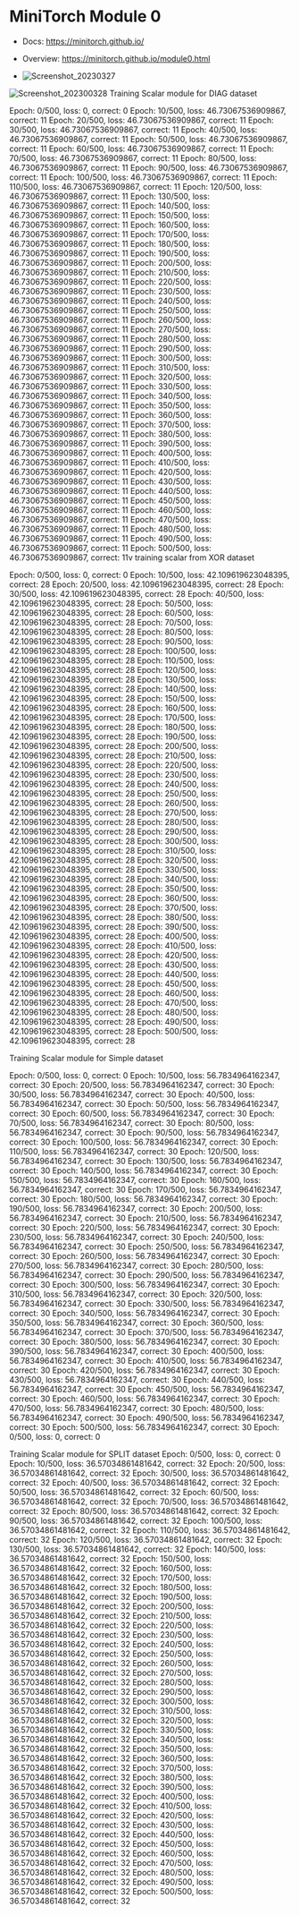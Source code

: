 # MiniTorch Module 0

* Docs: https://minitorch.github.io/

* Overview: https://minitorch.github.io/module0.html
* ![Screenshot_20230327](https://user-images.githubusercontent.com/55280223/228372496-d0b550b4-b6f7-4490-ac15-2df801c8d36b.png)

![Screenshot_202300328](https://user-images.githubusercontent.com/55280223/228369738-adb83031-599f-4c2d-9c40-170e7511ac34.png)
Training Scalar module for DIAG dataset

Epoch: 0/500, loss: 0, correct: 0 Epoch: 10/500, loss: 46.73067536909867, correct: 11 Epoch: 20/500, loss: 46.73067536909867, correct: 11 Epoch: 30/500, loss: 46.73067536909867, correct: 11 Epoch: 40/500, loss: 46.73067536909867, correct: 11 Epoch: 50/500, loss: 46.73067536909867, correct: 11 Epoch: 60/500, loss: 46.73067536909867, correct: 11 Epoch: 70/500, loss: 46.73067536909867, correct: 11 Epoch: 80/500, loss: 46.73067536909867, correct: 11 Epoch: 90/500, loss: 46.73067536909867, correct: 11 Epoch: 100/500, loss: 46.73067536909867, correct: 11 Epoch: 110/500, loss: 46.73067536909867, correct: 11 Epoch: 120/500, loss: 46.73067536909867, correct: 11 Epoch: 130/500, loss: 46.73067536909867, correct: 11 Epoch: 140/500, loss: 46.73067536909867, correct: 11 Epoch: 150/500, loss: 46.73067536909867, correct: 11 Epoch: 160/500, loss: 46.73067536909867, correct: 11 Epoch: 170/500, loss: 46.73067536909867, correct: 11 Epoch: 180/500, loss: 46.73067536909867, correct: 11 Epoch: 190/500, loss: 46.73067536909867, correct: 11 Epoch: 200/500, loss: 46.73067536909867, correct: 11 Epoch: 210/500, loss: 46.73067536909867, correct: 11 Epoch: 220/500, loss: 46.73067536909867, correct: 11 Epoch: 230/500, loss: 46.73067536909867, correct: 11 Epoch: 240/500, loss: 46.73067536909867, correct: 11 Epoch: 250/500, loss: 46.73067536909867, correct: 11 Epoch: 260/500, loss: 46.73067536909867, correct: 11 Epoch: 270/500, loss: 46.73067536909867, correct: 11 Epoch: 280/500, loss: 46.73067536909867, correct: 11 Epoch: 290/500, loss: 46.73067536909867, correct: 11 Epoch: 300/500, loss: 46.73067536909867, correct: 11 Epoch: 310/500, loss: 46.73067536909867, correct: 11 Epoch: 320/500, loss: 46.73067536909867, correct: 11 Epoch: 330/500, loss: 46.73067536909867, correct: 11 Epoch: 340/500, loss: 46.73067536909867, correct: 11 Epoch: 350/500, loss: 46.73067536909867, correct: 11 Epoch: 360/500, loss: 46.73067536909867, correct: 11 Epoch: 370/500, loss: 46.73067536909867, correct: 11 Epoch: 380/500, loss: 46.73067536909867, correct: 11 Epoch: 390/500, loss: 46.73067536909867, correct: 11 Epoch: 400/500, loss: 46.73067536909867, correct: 11 Epoch: 410/500, loss: 46.73067536909867, correct: 11 Epoch: 420/500, loss: 46.73067536909867, correct: 11 Epoch: 430/500, loss: 46.73067536909867, correct: 11 Epoch: 440/500, loss: 46.73067536909867, correct: 11 Epoch: 450/500, loss: 46.73067536909867, correct: 11 Epoch: 460/500, loss: 46.73067536909867, correct: 11 Epoch: 470/500, loss: 46.73067536909867, correct: 11 Epoch: 480/500, loss: 46.73067536909867, correct: 11 Epoch: 490/500, loss: 46.73067536909867, correct: 11 Epoch: 500/500, loss: 46.73067536909867, correct: 11v
training scalar from XOR dataset

Epoch: 0/500, loss: 0, correct: 0 Epoch: 10/500, loss: 42.109619623048395, correct: 28 Epoch: 20/500, loss: 42.109619623048395, correct: 28 Epoch: 30/500, loss: 42.109619623048395, correct: 28 Epoch: 40/500, loss: 42.109619623048395, correct: 28 Epoch: 50/500, loss: 42.109619623048395, correct: 28 Epoch: 60/500, loss: 42.109619623048395, correct: 28 Epoch: 70/500, loss: 42.109619623048395, correct: 28 Epoch: 80/500, loss: 42.109619623048395, correct: 28 Epoch: 90/500, loss: 42.109619623048395, correct: 28 Epoch: 100/500, loss: 42.109619623048395, correct: 28 Epoch: 110/500, loss: 42.109619623048395, correct: 28 Epoch: 120/500, loss: 42.109619623048395, correct: 28 Epoch: 130/500, loss: 42.109619623048395, correct: 28 Epoch: 140/500, loss: 42.109619623048395, correct: 28 Epoch: 150/500, loss: 42.109619623048395, correct: 28 Epoch: 160/500, loss: 42.109619623048395, correct: 28 Epoch: 170/500, loss: 42.109619623048395, correct: 28 Epoch: 180/500, loss: 42.109619623048395, correct: 28 Epoch: 190/500, loss: 42.109619623048395, correct: 28 Epoch: 200/500, loss: 42.109619623048395, correct: 28 Epoch: 210/500, loss: 42.109619623048395, correct: 28 Epoch: 220/500, loss: 42.109619623048395, correct: 28 Epoch: 230/500, loss: 42.109619623048395, correct: 28 Epoch: 240/500, loss: 42.109619623048395, correct: 28 Epoch: 250/500, loss: 42.109619623048395, correct: 28 Epoch: 260/500, loss: 42.109619623048395, correct: 28 Epoch: 270/500, loss: 42.109619623048395, correct: 28 Epoch: 280/500, loss: 42.109619623048395, correct: 28 Epoch: 290/500, loss: 42.109619623048395, correct: 28 Epoch: 300/500, loss: 42.109619623048395, correct: 28 Epoch: 310/500, loss: 42.109619623048395, correct: 28 Epoch: 320/500, loss: 42.109619623048395, correct: 28 Epoch: 330/500, loss: 42.109619623048395, correct: 28 Epoch: 340/500, loss: 42.109619623048395, correct: 28 Epoch: 350/500, loss: 42.109619623048395, correct: 28 Epoch: 360/500, loss: 42.109619623048395, correct: 28 Epoch: 370/500, loss: 42.109619623048395, correct: 28 Epoch: 380/500, loss: 42.109619623048395, correct: 28 Epoch: 390/500, loss: 42.109619623048395, correct: 28 Epoch: 400/500, loss: 42.109619623048395, correct: 28 Epoch: 410/500, loss: 42.109619623048395, correct: 28 Epoch: 420/500, loss: 42.109619623048395, correct: 28 Epoch: 430/500, loss: 42.109619623048395, correct: 28 Epoch: 440/500, loss: 42.109619623048395, correct: 28 Epoch: 450/500, loss: 42.109619623048395, correct: 28 Epoch: 460/500, loss: 42.109619623048395, correct: 28 Epoch: 470/500, loss: 42.109619623048395, correct: 28 Epoch: 480/500, loss: 42.109619623048395, correct: 28 Epoch: 490/500, loss: 42.109619623048395, correct: 28 Epoch: 500/500, loss: 42.109619623048395, correct: 28

Training Scalar module for Simple dataset

Epoch: 0/500, loss: 0, correct: 0 Epoch: 10/500, loss: 56.7834964162347, correct: 30 Epoch: 20/500, loss: 56.7834964162347, correct: 30 Epoch: 30/500, loss: 56.7834964162347, correct: 30 Epoch: 40/500, loss: 56.7834964162347, correct: 30 Epoch: 50/500, loss: 56.7834964162347, correct: 30 Epoch: 60/500, loss: 56.7834964162347, correct: 30 Epoch: 70/500, loss: 56.7834964162347, correct: 30 Epoch: 80/500, loss: 56.7834964162347, correct: 30 Epoch: 90/500, loss: 56.7834964162347, correct: 30 Epoch: 100/500, loss: 56.7834964162347, correct: 30 Epoch: 110/500, loss: 56.7834964162347, correct: 30 Epoch: 120/500, loss: 56.7834964162347, correct: 30 Epoch: 130/500, loss: 56.7834964162347, correct: 30 Epoch: 140/500, loss: 56.7834964162347, correct: 30 Epoch: 150/500, loss: 56.7834964162347, correct: 30 Epoch: 160/500, loss: 56.7834964162347, correct: 30 Epoch: 170/500, loss: 56.7834964162347, correct: 30 Epoch: 180/500, loss: 56.7834964162347, correct: 30 Epoch: 190/500, loss: 56.7834964162347, correct: 30 Epoch: 200/500, loss: 56.7834964162347, correct: 30 Epoch: 210/500, loss: 56.7834964162347, correct: 30 Epoch: 220/500, loss: 56.7834964162347, correct: 30 Epoch: 230/500, loss: 56.7834964162347, correct: 30 Epoch: 240/500, loss: 56.7834964162347, correct: 30 Epoch: 250/500, loss: 56.7834964162347, correct: 30 Epoch: 260/500, loss: 56.7834964162347, correct: 30 Epoch: 270/500, loss: 56.7834964162347, correct: 30 Epoch: 280/500, loss: 56.7834964162347, correct: 30 Epoch: 290/500, loss: 56.7834964162347, correct: 30 Epoch: 300/500, loss: 56.7834964162347, correct: 30 Epoch: 310/500, loss: 56.7834964162347, correct: 30 Epoch: 320/500, loss: 56.7834964162347, correct: 30 Epoch: 330/500, loss: 56.7834964162347, correct: 30 Epoch: 340/500, loss: 56.7834964162347, correct: 30 Epoch: 350/500, loss: 56.7834964162347, correct: 30 Epoch: 360/500, loss: 56.7834964162347, correct: 30 Epoch: 370/500, loss: 56.7834964162347, correct: 30 Epoch: 380/500, loss: 56.7834964162347, correct: 30 Epoch: 390/500, loss: 56.7834964162347, correct: 30 Epoch: 400/500, loss: 56.7834964162347, correct: 30 Epoch: 410/500, loss: 56.7834964162347, correct: 30 Epoch: 420/500, loss: 56.7834964162347, correct: 30 Epoch: 430/500, loss: 56.7834964162347, correct: 30 Epoch: 440/500, loss: 56.7834964162347, correct: 30 Epoch: 450/500, loss: 56.7834964162347, correct: 30 Epoch: 460/500, loss: 56.7834964162347, correct: 30 Epoch: 470/500, loss: 56.7834964162347, correct: 30 Epoch: 480/500, loss: 56.7834964162347, correct: 30 Epoch: 490/500, loss: 56.7834964162347, correct: 30 Epoch: 500/500, loss: 56.7834964162347, correct: 30 Epoch: 0/500, loss: 0, correct: 0

Training Scalar module for SPLIT dataset
Epoch: 0/500, loss: 0, correct: 0 Epoch: 10/500, loss: 36.57034861481642, correct: 32 Epoch: 20/500, loss: 36.57034861481642, correct: 32 Epoch: 30/500, loss: 36.57034861481642, correct: 32 Epoch: 40/500, loss: 36.57034861481642, correct: 32 Epoch: 50/500, loss: 36.57034861481642, correct: 32 Epoch: 60/500, loss: 36.57034861481642, correct: 32 Epoch: 70/500, loss: 36.57034861481642, correct: 32 Epoch: 80/500, loss: 36.57034861481642, correct: 32 Epoch: 90/500, loss: 36.57034861481642, correct: 32 Epoch: 100/500, loss: 36.57034861481642, correct: 32 Epoch: 110/500, loss: 36.57034861481642, correct: 32 Epoch: 120/500, loss: 36.57034861481642, correct: 32 Epoch: 130/500, loss: 36.57034861481642, correct: 32 Epoch: 140/500, loss: 36.57034861481642, correct: 32 Epoch: 150/500, loss: 36.57034861481642, correct: 32 Epoch: 160/500, loss: 36.57034861481642, correct: 32 Epoch: 170/500, loss: 36.57034861481642, correct: 32 Epoch: 180/500, loss: 36.57034861481642, correct: 32 Epoch: 190/500, loss: 36.57034861481642, correct: 32 Epoch: 200/500, loss: 36.57034861481642, correct: 32 Epoch: 210/500, loss: 36.57034861481642, correct: 32 Epoch: 220/500, loss: 36.57034861481642, correct: 32 Epoch: 230/500, loss: 36.57034861481642, correct: 32 Epoch: 240/500, loss: 36.57034861481642, correct: 32 Epoch: 250/500, loss: 36.57034861481642, correct: 32 Epoch: 260/500, loss: 36.57034861481642, correct: 32 Epoch: 270/500, loss: 36.57034861481642, correct: 32 Epoch: 280/500, loss: 36.57034861481642, correct: 32 Epoch: 290/500, loss: 36.57034861481642, correct: 32 Epoch: 300/500, loss: 36.57034861481642, correct: 32 Epoch: 310/500, loss: 36.57034861481642, correct: 32 Epoch: 320/500, loss: 36.57034861481642, correct: 32 Epoch: 330/500, loss: 36.57034861481642, correct: 32 Epoch: 340/500, loss: 36.57034861481642, correct: 32 Epoch: 350/500, loss: 36.57034861481642, correct: 32 Epoch: 360/500, loss: 36.57034861481642, correct: 32 Epoch: 370/500, loss: 36.57034861481642, correct: 32 Epoch: 380/500, loss: 36.57034861481642, correct: 32 Epoch: 390/500, loss: 36.57034861481642, correct: 32 Epoch: 400/500, loss: 36.57034861481642, correct: 32 Epoch: 410/500, loss: 36.57034861481642, correct: 32 Epoch: 420/500, loss: 36.57034861481642, correct: 32 Epoch: 430/500, loss: 36.57034861481642, correct: 32 Epoch: 440/500, loss: 36.57034861481642, correct: 32 Epoch: 450/500, loss: 36.57034861481642, correct: 32 Epoch: 460/500, loss: 36.57034861481642, correct: 32 Epoch: 470/500, loss: 36.57034861481642, correct: 32 Epoch: 480/500, loss: 36.57034861481642, correct: 32 Epoch: 490/500, loss: 36.57034861481642, correct: 32 Epoch: 500/500, loss: 36.57034861481642, correct: 32




